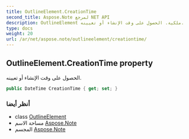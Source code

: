 ```yaml
---
title: OutlineElement.CreationTime
second_title: Aspose.Note لمرجع NET API
description: OutlineElement ملكية. الحصول على وقت الإنشاء أو تعيينه.
type: docs
weight: 20
url: /ar/net/aspose.note/outlineelement/creationtime/
---
```

## OutlineElement.CreationTime property

الحصول على وقت الإنشاء أو تعيينه.

```csharp
public DateTime CreationTime { get; set; }
```

### أنظر أيضا

* class [OutlineElement](../)
* مساحة الاسم [Aspose.Note](../../outlineelement/)
* المجسم [Aspose.Note](../../../)


